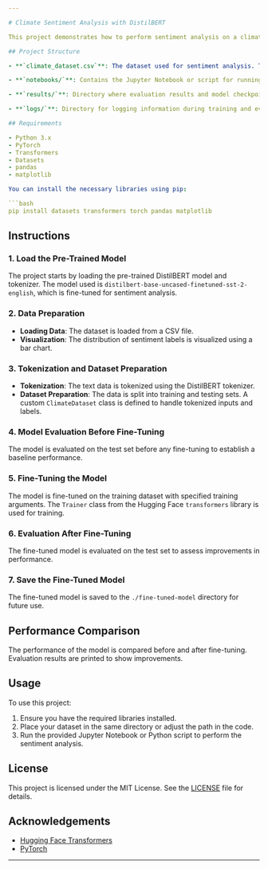 ```yaml
---

# Climate Sentiment Analysis with DistilBERT

This project demonstrates how to perform sentiment analysis on a climate-related dataset using a pre-trained DistilBERT model. The workflow includes loading a pre-trained model, preparing a dataset, evaluating the model before fine-tuning, fine-tuning the model, and evaluating the model after fine-tuning.

## Project Structure

- **`climate_dataset.csv`**: The dataset used for sentiment analysis. This file should contain at least two columns: `topic` (the text data) and `sentiment` (the sentiment labels).

- **`notebooks/`**: Contains the Jupyter Notebook or script for running the analysis.

- **`results/`**: Directory where evaluation results and model checkpoints are saved.

- **`logs/`**: Directory for logging information during training and evaluation.

## Requirements

- Python 3.x
- PyTorch
- Transformers
- Datasets
- pandas
- matplotlib

You can install the necessary libraries using pip:

```bash
pip install datasets transformers torch pandas matplotlib
```

## Instructions

### 1. Load the Pre-Trained Model

The project starts by loading the pre-trained DistilBERT model and tokenizer. The model used is `distilbert-base-uncased-finetuned-sst-2-english`, which is fine-tuned for sentiment analysis.

### 2. Data Preparation

- **Loading Data**: The dataset is loaded from a CSV file.
- **Visualization**: The distribution of sentiment labels is visualized using a bar chart.

### 3. Tokenization and Dataset Preparation

- **Tokenization**: The text data is tokenized using the DistilBERT tokenizer.
- **Dataset Preparation**: The data is split into training and testing sets. A custom `ClimateDataset` class is defined to handle tokenized inputs and labels.

### 4. Model Evaluation Before Fine-Tuning

The model is evaluated on the test set before any fine-tuning to establish a baseline performance.

### 5. Fine-Tuning the Model

The model is fine-tuned on the training dataset with specified training arguments. The `Trainer` class from the Hugging Face `transformers` library is used for training.

### 6. Evaluation After Fine-Tuning

The fine-tuned model is evaluated on the test set to assess improvements in performance.

### 7. Save the Fine-Tuned Model

The fine-tuned model is saved to the `./fine-tuned-model` directory for future use.

## Performance Comparison

The performance of the model is compared before and after fine-tuning. Evaluation results are printed to show improvements.

## Usage

To use this project:

1. Ensure you have the required libraries installed.
2. Place your dataset in the same directory or adjust the path in the code.
3. Run the provided Jupyter Notebook or Python script to perform the sentiment analysis.

## License

This project is licensed under the MIT License. See the [LICENSE](LICENSE) file for details.

## Acknowledgements

- [Hugging Face Transformers](https://github.com/huggingface/transformers)
- [PyTorch](https://pytorch.org/)

---
```


